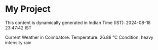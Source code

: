 # My Project

This content is dynamically generated in Indian Time (IST): 2024-08-18 23:47:42 IST


Current Weather in Coimbatore:
Temperature: 26.88 °C
Condition: heavy intensity rain
